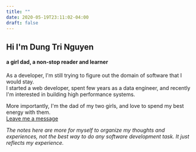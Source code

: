 ```yaml
---
title: ""
date: 2020-05-19T23:11:02-04:00
draft: false
---
```


## Hi I'm Dung Tri Nguyen
#### a girl dad, a non-stop reader and learner
As a developer, I'm still trying to figure out the domain of software that I would stay.  
I started a web developer, spent few years as a data engineer, and recently I'm interested in building
high performance systems. 

More importantly, I'm the dad of my two girls, and love to spend my best energy with them.  
[Leave me a message](mailto:ntdunglc@gmail.com)

*The notes here are more for myself to organize my thoughts and experiences, not the best way to do any software development task. It just reflects my experience.*